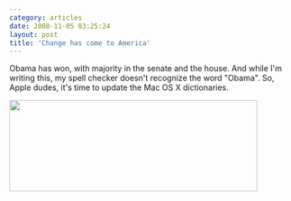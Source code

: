 ```yaml
---
category: articles
date: 2008-11-05 03:25:24
layout: post
title: 'Change has come to America'
---
```


<p>Obama has won, with majority in the senate and the house. And while I'm writing this, my spell checker doesn't recognize the word "Obama". So, Apple dudes, it's time to update the Mac OS X dictionaries.</p>

<p><a href="http://edition.cnn.com/ELECTION/2008/results/president/"><img width="440" height="162" src="https://joaobordalo.com/images/static/blog/obama.png"></a></p>
